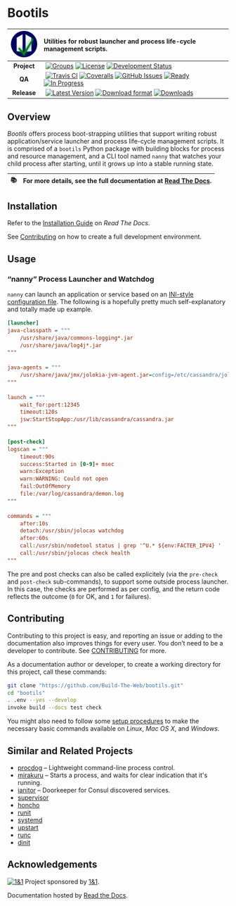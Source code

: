 # Bootils

![logo](https://raw.githubusercontent.com/Build-The-Web/bootils/master/docs/_static/img/logo-64.png) | Utilities for robust launcher and process life-cycle management scripts.
:----: | :----
**Project** |  [![Groups](https://img.shields.io/badge/Google_groups-btw--users-orange.svg)](https://groups.google.com/forum/#!forum/btw-users) [![License](https://img.shields.io/pypi/l/bootils.svg)](https://github.com/Build-The-Web/bootils/blob/master/LICENSE) [![Development Status](https://pypip.in/status/bootils/badge.svg)](https://pypi.python.org/pypi/bootils/)
**QA** |  [![Travis CI](https://api.travis-ci.org/Build-The-Web/bootils.svg)](https://travis-ci.org/Build-The-Web/bootils) [![Coveralls](https://img.shields.io/coveralls/Build-The-Web/bootils.svg)](https://coveralls.io/r/Build-The-Web/bootils) [![GitHub Issues](https://img.shields.io/github/issues/Build-The-Web/bootils.svg)](https://github.com/Build-The-Web/bootils/issues) [![Ready](https://badge.waffle.io/Build-The-Web/bootils.png?label=ready&title=Ready)](https://waffle.io/Build-The-Web/bootils) [![In Progress](https://badge.waffle.io/Build-The-Web/bootils.png?label=in+progress&title=In+Progress)](https://waffle.io/Build-The-Web/bootils)
**Release** |  [![Latest Version](https://img.shields.io/pypi/v/bootils.svg)](https://pypi.python.org/pypi/bootils/) [![Download format](https://pypip.in/format/bootils/badge.svg)](https://pypi.python.org/pypi/bootils/) [![Downloads](https://img.shields.io/pypi/dw/bootils.svg)](https://pypi.python.org/pypi/bootils/)


## Overview

*Bootils* offers process boot-strapping utilities that support writing
robust application/service launcher and process life-cycle management scripts.
It is comprised of a ``bootils`` Python package with building blocks
for process and resource management, and a CLI tool named ``nanny`` that
watches your child process after starting, until it grows up
into a stable running state.

:books: | For more details, see the full documentation at [Read The Docs](https://bootils.readthedocs.org/).
----: | :----


## Installation

Refer to the
[Installation Guide](https://bootils.readthedocs.org/en/latest/install.html)
on *Read The Docs*.

See [Contributing](#contributing) on how to create a full development environment.


## Usage

### “nanny” Process Launcher and Watchdog

``nanny`` can launch an application or service based on an
[INI-style configuration file](https://docs.python.org/2/library/configparser.html).
The following is a hopefully pretty much self-explanatory and totally made up example.

```ini
[launcher]
java-classpath = """
    /usr/share/java/commons-logging*.jar
    /usr/share/java/log4j*.jar
"""

java-agents = """
    /usr/share/java/jmx/jolokia-jvm-agent.jar=config=/etc/cassandra/jolokia-config.properties
"""

launch = """
    wait_for:port:12345
    timeout:120s
    jsw:StartStopApp:/usr/lib/cassandra/cassandra.jar
"""

[post-check]
logscan = """
    timeout:90s
    success:Started in [0-9]+ msec
    warn:Exception
    warn:WARNING: Could not open
    fail:OutOfMemory
    file:/var/log/cassandra/demon.log
"""

commands = """
    after:10s
    detach:/usr/sbin/jolocas watchdog
    after:60s
    call:/usr/sbin/nodetool status | grep '^U.* ${env:FACTER_IPV4} '
    call:/usr/sbin/jolocas check health
"""
```

The pre and post checks can also be called explicitely (via the
``pre-check`` and ``post-check`` sub-commands), to support some
outside process launcher. In this case, the checks are performed
as per config, and the return code reflects the outcome
(``0`` for OK, and ``1`` for failures).


## Contributing

Contributing to this project is easy, and reporting an issue or
adding to the documentation also improves things for every user.
You don’t need to be a developer to contribute.
See [CONTRIBUTING](https://github.com/Build-The-Web/bootils/blob/master/CONTRIBUTING.md) for more.

As a documentation author or developer,
to create a working directory for this project,
call these commands:

```sh
git clone "https://github.com/Build-The-Web/bootils.git"
cd "bootils"
. .env --yes --develop
invoke build --docs test check
```

You might also need to follow some
[setup procedures](https://py-generic-project.readthedocs.org/en/latest/installing.html#quick-setup)
to make the necessary basic commands available on *Linux*, *Mac OS X*, and *Windows*.


## Similar and Related Projects

 * [procdog](https://github.com/jlevy/procdog) – Lightweight command-line process control.
 * [mirakuru](https://github.com/ClearcodeHQ/mirakuru) – Starts a process, and waits for clear indication that it's running.
 * [ianitor](https://github.com/ClearcodeHQ/ianitor) – Doorkeeper for Consul discovered services.
 * [supervisor](https://github.com/Supervisor/supervisor)
 * [honcho](https://github.com/nickstenning/honcho)
 * [runit](http://smarden.org/runit/)
 * [systemd](http://www.freedesktop.org/wiki/Software/systemd/)
 * [upstart](http://upstart.ubuntu.com/)
 * [runc](https://github.com/opencontainers/runc)
 * [dinit](https://github.com/miekg/dinit)


## Acknowledgements

[![1&1](https://raw.githubusercontent.com/1and1/1and1.github.io/master/images/1and1-logo-42.png)](https://github.com/1and1)
Project sponsored by [1&1](https://github.com/1and1).

Documentation hosted by [Read the Docs](https://readthedocs.org/).
